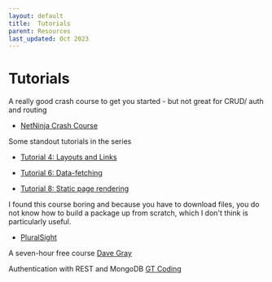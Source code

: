 ```yaml
---
layout: default
title:  Tutorials
parent: Resources
last_updated: Oct 2023
---
```


# Tutorials

A really good crash course to get you started - but not great for CRUD/ auth and routing

- [NetNinja Crash Course](https://www.youtube.com/watch?v=TJQbDPGzm0Y&list=PL4cUxeGkcC9jZIVqmy_QhfQdi6mzQvJnT)

Some standout tutorials in the series

- [Tutorial 4: Layouts and Links](https://www.youtube.com/watch?v=vwg4Wrk-kWE)

- [Tutorial 6: Data-fetching](https://www.youtube.com/watch?v=PAXWRgEo7Ns)

- [Tutorial 8: Static page rendering](https://www.youtube.com/watch?v=ihmyC4Ei2zY&list=PL4cUxeGkcC9jZIVqmy_QhfQdi6mzQvJnT&index=8&t=129s)

I found this course boring and because you have to download files, you do not know how to build a package up from scratch, which I don't think is particularly useful.

- [PluralSight](https://app.pluralsight.com/library/courses/nextjs-13-fundamentals/table-of-contents) 

A seven-hour free course
[Dave Gray](https://www.youtube.com/watch?v=843nec-IvW0)

Authentication with REST and MongoDB
[GT Coding](https://www.youtube.com/watch?v=PEMfsqZ2-As)